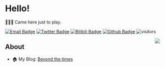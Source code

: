 # Hello!

:ocean::ocean::ocean: Came here just to play.

[![Email Badge](https://img.shields.io/badge/-Email-c14438?style=flat-square&logo=Gmail&logoColor=white&link=mailto:voyoaugi@gmail.com)](mailto:voyoaugi@gmail.com)
[![Twitter Badge](https://img.shields.io/badge/-Twitter-1da1f2?style=flat-square&labelColor=1da1f2&logo=twitter&logoColor=white&link=https://twitter.com/QoQyir)](https://twitter.com/QoQyir)
[![Bilibili Badge](https://img.shields.io/badge/-BiliBili-D14970?style=flat-square&logo=Bilibili&logoColor=white&link=https://space.bilibili.com/89553968)](https://space.bilibili.com/89553968)
[![Github Badge](https://img.shields.io/badge/-Github-232323?style=flat-square&logo=Github&logoColor=white&link=https://github.com/qyir)](https://github.com/qyir)
![visitors](https://visitor-badge.laobi.icu/badge?page_id=qyir)

<img align="right" src="https://github-readme-stats.vercel.app/api?username=qyir&show_icons=true&theme=tokyonight&hide_border=true">

## About

- 🏠 My Blog: [Beyond the times](https://blog.qoqyir.com)
